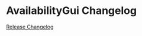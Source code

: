 # AvailabilityGui Changelog

[Release Changelog](https://github.com/spryker/availability-gui/releases)
